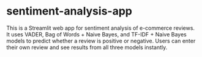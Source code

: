 # sentiment-analysis-app
This is a Streamlit web app for sentiment analysis of e-commerce reviews. It uses VADER, Bag of Words + Naive Bayes, and TF-IDF + Naive Bayes models to predict whether a review is positive or negative. Users can enter their own review and see results from all three models instantly.
